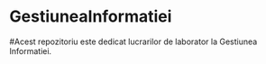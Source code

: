 # GestiuneaInformatiei
#Acest repozitoriu este dedicat lucrarilor de laborator la Gestiunea Informatiei.
